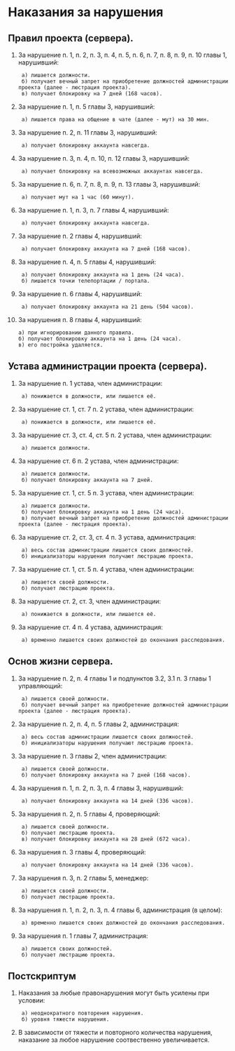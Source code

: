 # Наказания за нарушения

## Правил проекта (сервера).

1. За нарушение п. 1, п. 2, п. 3, п. 4, п. 5, п. 6, п. 7, п. 8, п. 9, п. 10 главы 1, нарушивший:

        а) лишается должности.
        б) получает вечный запрет на приобретение должностей администрации проекта (далее - люстрация проекта).
        в) получает блокировку на 7 дней (168 часов).

2. За нарушение п. 1, п. 5 главы 3, нарушивший:

        а) лишается права на общение в чате (далее - мут) на 30 мин.

3. За нарушение п. 2, п. 11 главы 3, нарушивший:

        а) получает блокировку аккаунта навсегда.

4. За нарушение п. 3, п. 4, п. 10, п. 12 главы 3, нарушивший:

        а) получает блокировку на всевозможных аккаунтах навсегда.

5. За нарушение п. 6, п. 7, п. 8, п. 9, п. 13 главы 3, нарушивший:

        а) получает мут на 1 час (60 минут).

6. За нарушение п. 1, п. 3, п. 7 главы 4, нарушивший:

        а) получает блокировку аккаунта навсегда.

7. За нарушение п. 2 главы 4, нарушивший:

        а) получает блокировку аккаунта на 7 дней (168 часов).

8. За нарушение п. 4, п. 5 главы 4, нарушивший:

        а) получает блокировку аккаунта на 1 день (24 часа).
        б) лишается точки телепортации / портала.

9. За нарушение п. 6 главы 4, нарушивший:

        а) получает блокировку аккаунта на 21 день (504 часов).

10. За нарушения п. 8 главы 4, нарушивший:

        а) при игнорировании данного правила.
        б) получает блокировку аккаунта на 1 день (24 часа).
        в) его постройка удаляется.

## Устава администрации проекта (сервера).

1. За нарушение п. 1 устава, член администрации:

        а) понижается в должности, или лишается её.

2. За нарушение ст. 1, ст. 7 п. 2 устава, член администрации:

        а) понижается в должности, или лишается её.

3. За нарушение ст. 3, ст. 4, ст. 5  п. 2 устава, член администрации:

        а) лишается должности.

4. За нарушение ст. 6 п. 2 устава, член администрации:

        а) лишается должности.
        б) получает блокировку аккаунта на 7 дней.

5. За нарушение ст. 1, ст. 5 п. 3 устава, член администрации:

        а) лишается должности.
        б) получает блокировку аккаунта на 1 день (24 часа).
        в) получает вечный запрет на приобретение должностей администрации проекта (далее - люстрация проекта).

6. За нарушение ст. 2, ст. 3, ст. 4 п. 3 устава, администрация:

        а) весь состав администрации лишается своих должностей.
        б) инициализаторы нарушения получают люстрацию проекта.

7. За нарушение ст. 1, ст. 5 п. 4 устава, член администрации:

        а) лишается своей должности.
        б) получает люстрацию проекта.

8. За нарушение ст. 2, ст. 3, член администрации:

        а) понижается в должности, или лишается её.

9. За нарушение ст. 4 п. 4 устава, администрация:

        а) временно лишается своих должностей до окончания расследования.

## Основ жизни сервера.

1. За нарушение п. 2, п. 4 главы 1 и подпунктов 3.2, 3.1 п. 3 главы 1 управляющий:

        а) лишается своей должности.
        б) получает вечный запрет на приобретение должностей администрации проекта (далее - люстрация проекта).

2. За нарушение п. 2, п. 4, п. 5 главы 2, администрация:

        а) весь состав администрации лишается своих должностей.
        б) инициализаторы нарушения получают люстрацию проекта.

3. За нарушение п. 3 главы 2, член администрации:

        а) лишается своей должности.
        б) получает блокировку аккаунта на 7 дней (168 часов).

4. За нарушения п. 1, п. 2, п. 3, п. 4 главы 3, нарушивший:

        а) получает блокировку аккаунта на 14 дней (336 часов).

5. За нарушения п. 2, п. 5 главы 4, проверяющий:

        а) лишается своей должности.
        б) получает люстрацию проекта.
        в) получает блокировку аккаунта на 28 дней (672 часа).

6. За нарушения п. 3 главы 4, проверяющий:

        а) получает блокировку аккаунта на 14 дней (336 часов).

7. За нарушения п. 3, п. 2 главы 5, менеджер:

        а) лишается своей должности.
        б) получает люстрацию проекта.

8. За нарушения п. 1, п. 2, п. 3, п. 4 главы 6, администрация (в целом):

        а) временно лишается своих должностей до окончания расследования.

9. За нарушения п. 1 главы 7, администрация:

        а) лишается своих должностей.
        б) получает люстрацию проекта.

## Постскриптум

1. Наказания за любые правонарушения могут быть усилены при условии:

        а) неоднократного повторения нарушения.
        б) уровня тяжести нарушения.

2. В зависимости от тяжести и повторного количества нарушения, наказание за любое нарушение соотвественно увеличивается.